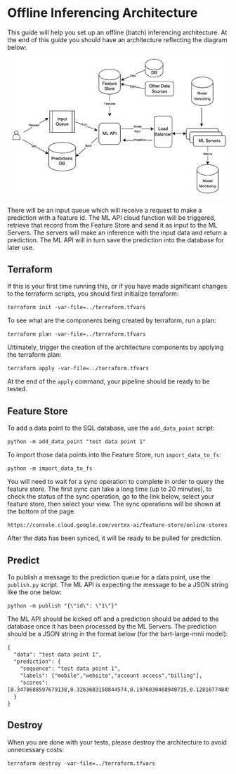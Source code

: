 # Offline Inferencing Architecture

This guide will help you set up an offline (batch) inferencing architecture.
At the end of this guide you should have an architecture reflecting the diagram below:

![diagram.png](diagram.png)

There will be an input queue which will receive a request to make a prediction with a
feature id. The ML API cloud function will be triggered, retrieve that record from the
Feature Store and send it as input to the ML Servers. The servers will make an inference
with the input data and return a prediction. The ML API will in turn save the prediction
into the database for later use.

## Terraform

If this is your first time running this, or if you have made significant changes to
the terraform scripts, you should first initialize terraform:

```shell
terraform init -var-file=../terraform.tfvars
```

To see what are the components being created by terraform, run a plan:
```shell
terraform plan -var-file=../terraform.tfvars
```

Ultimately, trigger the creation of the architecture components by applying the
terraform plan:

```shell
terraform apply -var-file=../terraform.tfvars
```

At the end of the `apply` command, your pipeline should be ready to be tested.

## Feature Store

To add a data point to the SQL database, use the `add_data_point` script:
```shell
python -m add_data_point "test data point 1"
```

To import those data points into the Feature Store, run `import_data_to_fs`:
```shell
python -m import_data_to_fs
```

You will need to wait for a sync operation to complete in order to query the
feature store. The first sync can take a long time (up to 20 minutes), to check
the status of the sync operation, go to the link below, select your feature store,
then select your view. The sync operations will be shown at the bottom of the page.
```text
https://console.cloud.google.com/vertex-ai/feature-store/online-stores
```

After the data has been synced, it will be ready to be pulled for prediction.

## Predict

To publish a message to the prediction queue for a data point, use the `publish.py`
script. The ML API is expecting the message to be a JSON string like the one below:
```shell
python -m publish "{\"id\": \"1\"}"
```

The ML API should be kicked off and a prediction should be added to the database
once it has been processed by the ML Servers. The prediction should be a JSON string
in the format below (for the bart-large-mnli model):
```shell
{
  "data": "test data point 1",
  "prediction": {
    "sequence": "test data point 1",
    "labels": ["mobile","website","account access","billing"],
    "scores": [0.3478688597679138,0.3263603150844574,0.1976030468940735,0.1281677484512329]
  }
}
```

## Destroy

When you are done with your tests, please destroy the architecture to avoid unnecessary
costs:
```shell
terraform destroy -var-file=../terraform.tfvars
```
